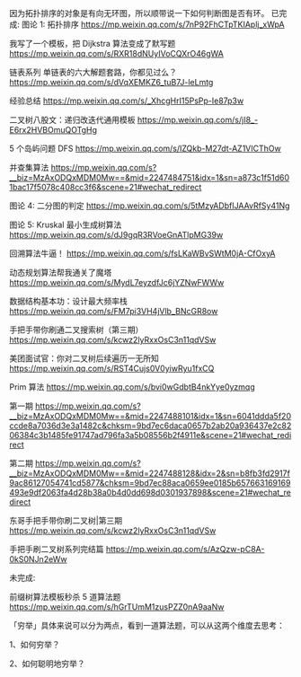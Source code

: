 因为拓扑排序的对象是有向无环图，所以顺带说一下如何判断图是否有环。
已完成:
图论 1: 拓扑排序
https://mp.weixin.qq.com/s/7nP92FhCTpTKIAplj_xWpA

我写了一个模板，把 Dijkstra 算法变成了默写题
https://mp.weixin.qq.com/s/RXR18dNUyIVoCQXrO46gWA

链表系列 单链表的六大解题套路，你都见过么？
https://mp.weixin.qq.com/s/dVqXEMKZ6_tuB7J-leLmtg

经验总结
https://mp.weixin.qq.com/s/_XhcgHrI15PsPp-Ie87p3w

二叉树八股文：递归改迭代通用模板
https://mp.weixin.qq.com/s/jI8_-E6rx2HVBOmuQOTgHg

5 个岛屿问题 DFS
https://mp.weixin.qq.com/s/IZQkb-M27dt-AZ1VICThOw

并查集算法
https://mp.weixin.qq.com/s?__biz=MzAxODQxMDM0Mw==&mid=2247484751&idx=1&sn=a873c1f51d601bac17f5078c408cc3f6&scene=21#wechat_redirect

图论 4: 二分图的判定
https://mp.weixin.qq.com/s/5tMzyADbfIJAAvRfSy41Ng

图论 5: Kruskal 最小生成树算法
https://mp.weixin.qq.com/s/dJ9gqR3RVoeGnATlpMG39w

回溯算法牛逼！
https://mp.weixin.qq.com/s/fsLKaWBvSWtM0jA-CfOxyA

动态规划算法帮我通关了魔塔
https://mp.weixin.qq.com/s/MydL7eyzdfJc6jYZNwFWWw

数据结构基本功：设计最大频率栈
https://mp.weixin.qq.com/s/FM7pi3VH4jVlb_BNcGR8ow

手把手带你刷通二叉搜索树（第三期）
https://mp.weixin.qq.com/s/kcwz2lyRxxOsC3n11qdVSw

美团面试官：你对二叉树后续遍历一无所知
https://mp.weixin.qq.com/s/RST4Cujs0V0yiwRyu1fxCQ

Prim 算法
https://mp.weixin.qq.com/s/bvi0wGdbtB4nkYye0yzmqg

第一期
https://mp.weixin.qq.com/s?__biz=MzAxODQxMDM0Mw==&mid=2247488101&idx=1&sn=6041ddda5f20ccde8a7036d3e3a1482c&chksm=9bd7ec6daca0657b2ab20a936437e2c8206384c3b1485fe91747ad796fa3a5b08556b2f4911e&scene=21#wechat_redirect

第二期
https://mp.weixin.qq.com/s?__biz=MzAxODQxMDM0Mw==&mid=2247488128&idx=2&sn=b8fb3fd2917f9ac86127054741cd5877&chksm=9bd7ec88aca0659ee0185b657663169169493e9df2063fa4d28b38a0b4d0dd698d0301937898&scene=21#wechat_redirect

东哥手把手带你刷二叉树|第三期
https://mp.weixin.qq.com/s/kcwz2lyRxxOsC3n11qdVSw

手把手刷二叉树系列完结篇
https://mp.weixin.qq.com/s/AzQzw-pC8A-0kS0NJn2eWw

未完成:

前缀树算法模板秒杀 5 道算法题
https://mp.weixin.qq.com/s/hGrTUmM1zusPZZ0nA9aaNw

「穷举」具体来说可以分为两点，看到一道算法题，可以从这两个维度去思考：

1、如何穷举？

2、如何聪明地穷举？
